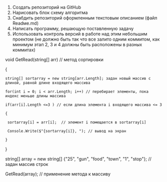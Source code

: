 1. Создать репозиторий на GitHub
2. Нарисовать блок схему алгоритма
3. Снабдить репозиторий оформленным текстовым описанием (файл Readмe.md)
4. Написать программу, решающую поставленную задачу
5. Использовать контроль версий в работе над этим небольшим проектом (не должно быть так что все залито одним коммитом, как минимум этап 2, 3 и 4 должны быть расположены в разных коммитах)
 
 void GetRead(string[] arr) // метод сортировки

{
   
    string[] sortarray = new string[arr.Length]; задан новый массив с длиной, равной длине входящего массива
    
    for(int i = 0; i < arr.Length; i++) // перебирает элементы, пока индекс меньше длины массива
    
    if(arr[i].Length <=3 ) // если длина элемента i входящего массива <= 3
    
    { 
     
     sortarray[i] = arr[i];  // элемент i помещается в sortarray[i] 
    
     Console.Write($"{sortarray[i]}, "); // вывод на экран
    
    }
}

string[] array = new string[] {"25", "gun", "food", "town", "1", "stop"}; // задан массив строк

GetRead(array); // применение метода к массиву
